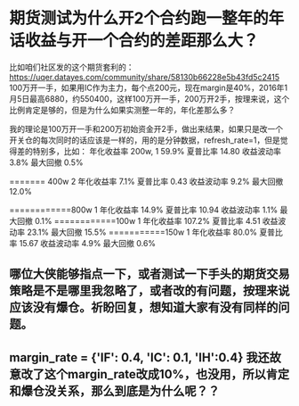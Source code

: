 # 期货测试为什么开2个合约跑一整年的年话收益与开一个合约的差距那么大？

比如咱们社区发的这个期货套利的：
https://uqer.datayes.com/community/share/58130b66228e5b43fd5c2415
100万开一手，如果用IC作为主力，每个点200元，现在margin是40%，2016年1月5日最高6880，约550400，这样100万开一手，200万开2手，按理来说，这个比例肯定是够的，但是为什么如果实测整一年的，年化差那么多？

我的理论是100万开一手和200万初始资金开2手，做出来结果，如果只是改一个开关仓的每次同时的话应该是一样的，用的是分钟数据，refresh_rate=1，但是觉得差的特别多，比如：
年化收益率 200w, 1
59.9%
夏普比率
14.80
收益波动率
3.8%
最大回撤
0.5%


======= 400w 2
年化收益率
7.1%
夏普比率
0.43
收益波动率
9.2%
最大回撤
12.0%

============800w 1
年化收益率
14.9%
夏普比率
10.94
收益波动率
1.1%
最大回撤
0.1%
============100w 1
年化收益率
107.2%
夏普比率
4.51
收益波动率
23.1%
最大回撤
15.5%
===========150w 1
年化收益率
80.0%
夏普比率
15.67
收益波动率
4.9%
最大回撤
0.6%

## 哪位大侠能够指点一下，或者测试一下手头的期货交易策略是不是哪里我忽略了，或者改的有问题，按理来说应该没有爆仓。祈盼回复，想知道大家有没有同样的问题。

## margin_rate = {'IF': 0.4, 'IC': 0.1, 'IH':0.4} 我还故意改了这个margin_rate改成10%，也没用，所以肯定和爆仓没关系，那么到底是为什么呢？？